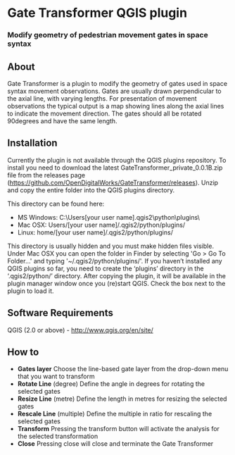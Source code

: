 # Gate Transformer QGIS plugin
### Modify geometry of pedestrian movement gates in space syntax

## About
Gate Transformer is a plugin to modify the geometry of gates used in space syntax movement observations.
Gates are usually drawn perpendicular to the axial line, with varying lengths. For presentation of movement observations the typical output is a map showing lines along the axial lines to indicate the movement direction. The gates should all be rotated 90degrees and have the same length.

## Installation
Currently the plugin is not available through the QGIS plugins repository. To install you need to download the latest GateTransformer_private_0.0.1B.zip file from the releases page (https://github.com/OpenDigitalWorks/GateTransformer/releases). 
Unzip and copy the entire folder into the QGIS plugins directory.

This directory can be found here:
* MS Windows: C:\Users\[your user name]\.qgis2\python\plugins\
* Mac OSX: Users/[your user name]/.qgis2/python/plugins/
* Linux: home/[your user name]/.qgis2/python/plugins/

This directory is usually hidden and you must make hidden files visible.
Under Mac OSX you can open the folder in Finder by selecting 'Go > Go To Folder...' and typing '~/.qgis2/python/plugins/'. If you haven’t installed any QGIS plugins so far, you need to create the ‘plugins’ directory in
the ‘.qgis2/python/’ directory. After copying the plugin, it will be available in the plugin manager window once you (re)start
QGIS. Check the box next to the plugin to load it.

## Software Requirements
QGIS (2.0 or above) - http://www.qgis.org/en/site/

## How to
* **Gates layer** Choose the line-based gate layer from the drop-down menu that you want to transform
* **Rotate Line** (degree) Define the angle in degrees for rotating the selected gates
* **Resize Line** (metre) Define the length in metres for resizing the selected gates
* **Rescale Line** (multiple) Define the multiple in ratio for rescaling the selected gates
* **Transform** Pressing the transform button will activate the analysis for the selected transformation
* **Close** Pressing close will close and terminate the Gate Transformer
